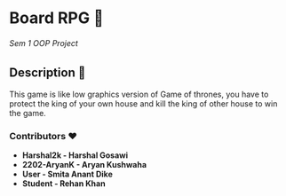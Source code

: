 # Board RPG 🔫
###### Sem 1 OOP Project
## Description 📜
This game is like low graphics version of Game of thrones, you have to protect the king of your own house and kill the king of other house to win the game.

### Contributors ❤️
- **Harshal2k - Harshal Gosawi**
- **2202-AryanK - Aryan Kushwaha**
- **User - Smita Anant Dike**
- **Student - Rehan Khan**
